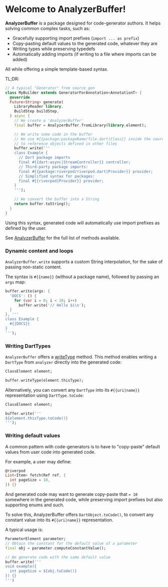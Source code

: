 # Welcome to AnalyzerBuffer!

**AnalyzerBuffer** is a package designed for code-generator authors. It helps solving common complex tasks,
such as:

- Gracefully supporting import prefixes (`import ... as prefix`)
- Copy-pasting default values to the generated code, whatever they are
- Writing types while preserving typedefs
- Automatically adding imports (if writing to a file where imports can be added)

All while offering a simple template-based syntax.

TL;DR:

```dart
// A typical "Generator" from source_gen
class MyBuilder extends GeneratorForAnnotation<AnnotationT> {
  @override
  Future<String> generate(
    LibraryReader library,
    BuildStep buildStep,
  ) async {
    // We create a 'AnalyzerBuffer'
    final buffer = AnalyzerBuffer.fromLibrary(library.element);

    // We write some code in the buffer
    // We use #{{package:packageName/file.dart|Class}} inside the source
    // to reference objects defined in other files
    buffer.write('''
    class Example {
      // Dart package imports
      final #{{dart:async|StreamController}} controller;
      // Third-party package imports:
      final #{{package:riverpod/riverpod.dart|Provider}} provider;
      // Simplified syntax for packages:
      final #{{riverpod|Provider}} provider;
    }
    ''');

    // We convert the buffer into a String
    return buffer.toString();
  }
}
```

Using this syntax, generated code will automatically use import prefixes as
defined by the user.

See [AnalyzerBuffer](https://pub.dev/documentation/analyzer_buffer/latest/analyzer_buffer/AnalyzerBuffer-class.html) for the full list of methods available.

### Dynamic content and loops

`AnalyzerBuffer.write` supports a custom String interpolation, for the sake of
passing non-static content.

The syntax is `#{{name}}` (without a package name), followed by passing
an `args` map:

```dart
buffer.write(args: {
  'DOCS': () {
    for (var i = 0; i < 10; i++)
      buffer.write('// Hello $i\n');
  }
}, '''
class Example {
  #{{DOCS}}
}
''');
```

### Writing DartTypes

`AnalyzerBuffer` offers a [writeType](https://pub.dev/documentation/analyzer_buffer/latest/analyzer_buffer/AnalyzerBuffer/writeType.html) method.
This method enables writing a `DartType` from `analyzer` directly into the generated code:

```dart
ClassElement element;

buffer.writeType(element.thisType);
```

Alternatively, you can convert any `DartType` into its `#{{uri|name}}` representation
using `DartType.toCode`:

```dart
ClassElement element;

buffer.write('''
${element.thisType.toCode()}
''');
```

### Writing default values

A common pattern with code-generators is to have to "copy-paste" default values
from user code into generated code.

For example, a user may define:

```dart
@riverpod
List<Item> fetch(Ref ref, {
  int pageSize = 10,
}) {}
```

And generated code may want to generate copy-paste that `= 10` somewhere
in the generated code, while preserving import prefixes but also
supporting enums and such.

To solve this, AnalyzerBuffer offers `DartObject.toCode()`, to convert
any constant value into its `#{{uri|name}}` representation.

A typical usage is:

```dart
ParameterElement parameter;
// Obtain the constant for the default value of a parameter
final obj = parameter.computeConstantValue();

// We generate code with the same default value
buffer.write('''
void example({
  int pageSize = ${obj.toCode()}
}) {}
''')
```

